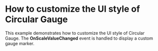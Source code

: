 # How to customize the UI style of Circular Gauge


<p>This example demonstrates how to customize the UI style of Circular Gauge. The <strong>OnScaleValueChanged</strong> event is handled to display a custom gauge marker.</p>

<br/>


